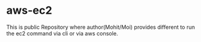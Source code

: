 # aws-ec2
This is public Repository where author(Mohit/Moi) provides different to run the ec2 command via cli or via aws console. 
